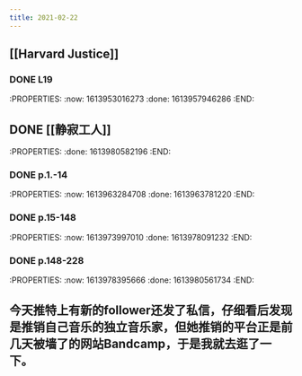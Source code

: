 ```yaml
---
title: 2021-02-22
---
```


## [[Harvard Justice]]
### DONE L19
:PROPERTIES:
:now: 1613953016273
:done: 1613957946286
:END:
## DONE [[静寂工人]] 
:PROPERTIES:
:done: 1613980582196
:END:
### DONE p.1.-14
:PROPERTIES:
:now: 1613963284708
:done: 1613963781220
:END:
### DONE p.15-148
:PROPERTIES:
:now: 1613973997010
:done: 1613978091232
:END:
### DONE p.148-228
:PROPERTIES:
:now: 1613978395666
:done: 1613980561734
:END:
## 今天推特上有新的follower还发了私信，仔细看后发现是推销自己音乐的独立音乐家，但她推销的平台正是前几天被墙了的网站Bandcamp，于是我就去逛了一下。
##

